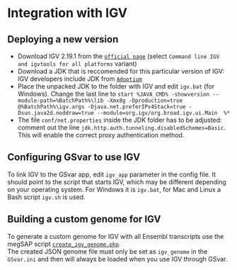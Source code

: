 # Integration with IGV

## Deploying a new version

* Download IGV 2.19.1 from the [`official page`](https://igv.org/doc/desktop/#DownloadPage/) (select `Command line IGV and igvtools for all platforms` variant)
* Download a JDK that is reccomended for this particular version of IGV: IGV developers include JDK from [`Adoptium`](https://adoptium.net/de/marketplace/)
* Place the unpacked JDK to the folder with IGV and edit `igv.bat` (for Windows). Change the last line to `start %JAVA_CMD% -showversion --module-path=%BatchPath%\lib -Xmx8g -Dproduction=true @%BatchPath%\igv.args -Djava.net.preferIPv4Stack=true -Dsun.java2d.noddraw=true --module=org.igv/org.broad.igv.ui.Main  %*`
* The file `conf/net.properties` inside the JDK folder has to be adjusted: comment out the line `jdk.http.auth.tunneling.disabledSchemes=Basic`. This will enable the correct proxy authentication method.

## Configuring GSvar to use IGV
To link IGV to the GSvar app, edit `igv_app` parameter in the config file. It should point to the script that starts IGV, which may be different depending on your operating system. For Windows it is `igv.bat`, for Mac and Linux a Bash script `igv.sh` is used.

## Building a custom genome for IGV

To generate a custom genome for IGV with all Ensembl transcripts use the megSAP script [`create_igv_genome.php`](https://github.com/imgag/megSAP/blob/master/src/Auxilary/create_igv_genome.php).  
The created JSON genome file must only be set as `igv_genome` in the `GSvar.ini` and then will always be loaded when you use IGV through GSvar.
